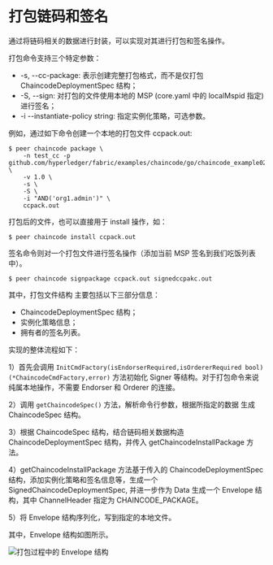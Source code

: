# 打包链码和签名

通过将链码相关的数据进行封装，可以实现对其进行打包和签名操作。

打包命令支持三个特定参数：

- -s, --cc-package: 表示创建完整打包格式，而不是仅打包 ChaincodeDeploymentSpec 结构；
- -S, --sign: 对打包的文件使用本地的 MSP (core.yaml 中的 localMspid 指定) 进行签名；
- -i --instantiate-policy string: 指定实例化策略，可选参数。

例如，通过如下命令创建一个本地的打包文件 ccpack.out:

```
$ peer chaincode package \
    -n test_cc -p github.com/hyperledger/fabric/examples/chaincode/go/chaincode_example02 \
    -v 1.0 \
    -s \
    -S \
    -i "AND('org1.admin')" \
    ccpack.out
```

打包后的文件，也可以直接用于 install 操作，如：

```
$ peer chaincode install ccpack.out
```

签名命令则对一个打包文件进行签名操作（添加当前 MSP 签名到我们吃饭列表中）。

```
$ peer chaincode signpackage ccpack.out signedccpakc.out
```

其中，打包文件结构 主要包括以下三部分信息：

- ChaincodeDeploymentSpec 结构；
- 实例化策略信息；
- 拥有者的签名列表。

实现的整体流程如下：

1）首先会调用 `InitCmdFactory(isEndorserRequired,isOrdererRequired bool)(*ChaincodeCmdFactory,error)` 方法初始化 Signer 等结构。对于打包命令来说纯属本地操作，不需要 Endorser 和 Orderer 的连接。

2）调用 `getChaincodeSpec()` 方法，解析命令行参数，根据所指定的数据 生成 ChaincodeSpec 结构。

3）根据 ChaincodeSpec 结构，结合链码相关数据构造 ChaincodeDeploymentSpec 结构，并传入 getChaincodeInstallPackage 方法。

4）getChaincodeInstallPackage 方法基于传入的 ChaincodeDeploymentSpec 结构，添加实例化策略和签名信息等，生成一个 SignedChaincodeDeploymentSpec, 并进一步作为 Data 生成一个 Envelope 结构，其中 ChannelHeader 指定为 CHAINCODE_PACKAGE。

5）将 Envelope 结构序列化，写到指定的本地文件。

其中，Envelope 结构如图所示。

![打包过程中的 Envelope 结构](http://upload-images.jianshu.io/upload_images/107769-b5da0f8cd10833ca.png?imageMogr2/auto-orient/strip%7CimageView2/2/w/1240)
